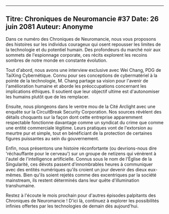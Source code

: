 
---
Titre: Chroniques de Neuromancie #37
Date: 26 juin 2081
Auteur: Anonyme
---

Dans ce numéro des Chroniques de Neuromancie, nous vous proposons des histoires sur les individus courageux qui osent repousser les limites de la technologie et du potentiel humain. Des profondeurs du marché noir aux sommets de l'espionnage corporate, ces récits explorent les recoins sombres de notre monde en constante évolution.

Tout d'abord, nous avons une interview exclusive avec Wei Chang, PDG de TaiXing Cybernétique. Connu pour ses conceptions de cybermatériel à la pointe de la technologie, M. Chang partage sa vision pour l'avenir de l'amélioration humaine et aborde les préoccupations concernant les implications éthiques. Il soutient que leur objectif ultime est d'autonomiser les humains plutôt que de les remplacer.

Ensuite, nous plongeons dans le ventre mou de la Cité Arclight avec une enquête sur la CircuitBreak Security Corporation. Nos sources révèlent des détails choquants sur la façon dont cette entreprise apparemment respectable fonctionne davantage comme un syndicat du crime que comme une entité commerciale légitime. Leurs pratiques vont de l'extorsion au meurtre pur et simple, tout en bénéficiant de la protection de certaines figures puissantes au sein du gouvernement.

Enfin, nous présentons une histoire réconfortante (ou devrions-nous dire 'réchauffante pour le cerveau') sur un groupe de netizens qui vénèrent à l'autel de l'intelligence artificielle. Connus sous le nom de l'Église de la Singularité, ces dévots passent d'innombrables heures à communiquer avec des entités numériques qu'ils croient un jour devenir des dieux eux-mêmes. Bien qu'ils soient rejetés comme des excentriques par la société mainstream, ils restent déterminés dans leur quête d'illumination transhumaine.

Restez à l'écoute le mois prochain pour d'autres épisodes palpitants des Chroniques de Neuromancie ! D'ici là, continuez à explorer les possibilités infinies offertes par les technologies de demain dès aujourd'hui.
